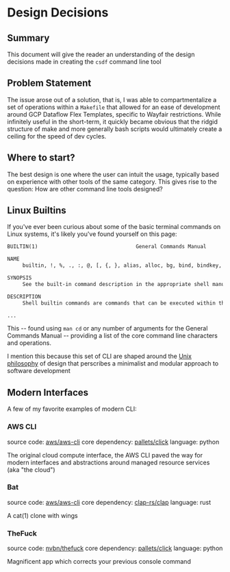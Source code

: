 # Design Decisions

## Summary

This document will give the reader an understanding of the design decisions made in creating the `csdf` command line tool

## Problem Statement

The issue arose out of a solution, that is, I was able to compartmentalize a set of operations within a `Makefile` that allowed for an ease of development around GCP Dataflow Flex Templates, specific to Wayfair restrictions. While infinitely useful in the short-term, it quickly became obvious that the ridgid structure of make and more generally bash scripts would ultimately create a ceiling for the speed of dev cycles.

## Where to start?

The best design is one where the user can intuit the usage, typically based on experience with other tools of the same category. This gives rise to the question: How are other command line tools designed?

## Linux Builtins

If you've ever been curious about some of the basic terminal commands on Linux systems, it's likely you've found yourself on this page:

```txt
BUILTIN(1)                                General Commands Manual

NAME
     builtin, !, %, ., :, @, [, {, }, alias, alloc, bg, bind, bindkey, break, breaksw, builtins, case, cd, chdir, command, complete, continue, default, dirs, do, done, echo, echotc, elif, else, end, endif, endsw, esac, eval, exec, exit, export, false, fc, fg, filetest, fi, for, foreach, getopts, glob, goto, hash, hashstat, history, hup, if, jobid, jobs, kill, limit, local, log, login, logout, ls-F, nice, nohup, notify, onintr, popd, printenv, printf, pushd, pwd, read, readonly, rehash, repeat, return, sched, set, setenv, settc, setty, setvar, shift, source, stop, suspend, switch, telltc, test, then, time, times, trap, true, type, ulimit, umask, unalias, uncomplete, unhash, unlimit, unset, unsetenv, until, wait, where, which, while – shell built-in commands

SYNOPSIS
     See the built-in command description in the appropriate shell manual page.

DESCRIPTION
	 Shell builtin commands are commands that can be executed within the running shell's process.  Note that, in the case of csh(1) builtin commands, the command is executed in a subshell if it occurs as any component of a pipeline except the last.

...
```

This -- found using `man cd` or any number of arguments for the General Commands Manual -- providing a list of the core command line characters and operations.

I mention this because this set of CLI are shaped around the [Unix philosophy](https://en.wikipedia.org/wiki/Unix_philosophy) of design that perscribes a minimalist and modular approach to software development

## Modern Interfaces

A few of my favorite examples of modern CLI:

### AWS CLI

source code: [aws/aws-cli](https://github.com/aws/aws-cli)
core dependency: [pallets/click](https://github.com/pallets/click)
language: python

The original cloud compute interface, the AWS CLI paved the way for modern interfaces and abstractions around managed resource services (aka "the cloud")

### Bat

source code: [aws/aws-cli](https://github.com/aws/aws-cli)
core dependency: [clap-rs/clap](https://github.com/clap-rs/clap)
language: rust

A cat(1) clone with wings

### TheFuck

source code: [nvbn/thefuck](https://github.com/nvbn/thefuck)
core dependency: [pallets/click](https://github.com/pallets/click)
language: python

Magnificent app which corrects your previous console command
